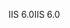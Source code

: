 <span data-ttu-id="1774b-101">IIS 6.0</span><span class="sxs-lookup"><span data-stu-id="1774b-101">IIS 6.0</span></span>